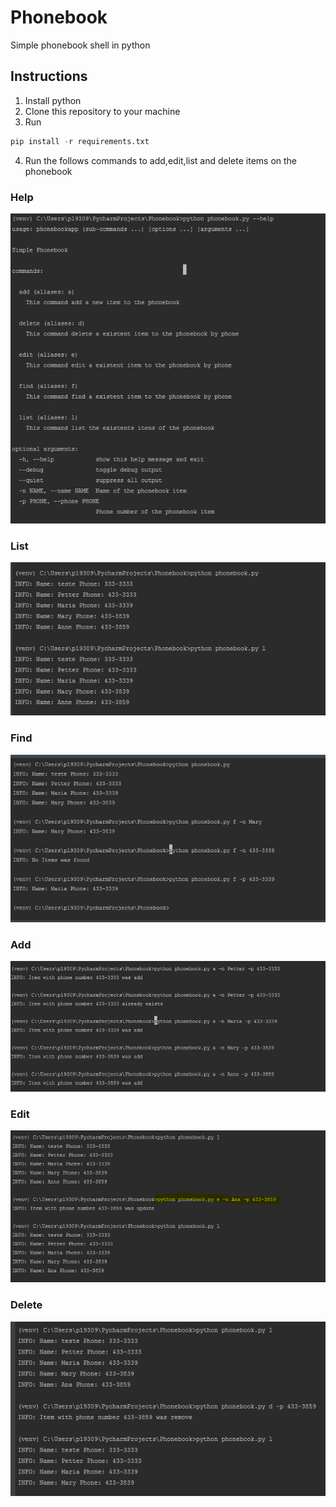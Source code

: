 # Phonebook
Simple phonebook shell in python

## Instructions

1. Install python
2. Clone this repository to your machine
3. Run 
```python
pip install -r requirements.txt
```
4. Run the follows commands to add,edit,list and delete items on the phonebook

### Help
![alt text](screenshots/HELP.PNG "List all possible commands of the application")

### List
![alt text](screenshots/LIST.PNG "List phonebook items example")

### Find
![alt text](screenshots/FIND.PNG "Find phonebook item example")

### Add
![alt text](screenshots/ADD.PNG "Add phonebook item example")

### Edit
![alt text](screenshots/EDIT.PNG "Edit phonebook item example")

### Delete
![alt text](screenshots/DELETE.PNG "Delete phonebook item example")


